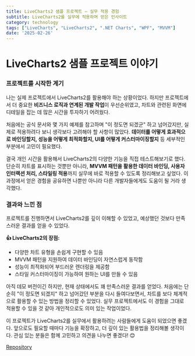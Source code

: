 ```yaml
---
title: LiveCharts2 샘플 프로젝트 – 실무 적용 경험
subtitle: LiveCharts2를 실무에 적용하며 얻은 인사이트
category: technology
tags: ["LiveCharts", "LiveCharts2", ".NET Charts", "WPF", "MVVM"]
date: '2025-02-26'
---
```


# LiveCharts2 샘플 프로젝트 이야기

### 프로젝트를 시작한 계기

나는 실제 프로젝트에서 LiveCharts2를 활용해야 하는 상황이었다. 하지만 프로젝트에서 더 중요한 **비즈니스 로직과 연계된 개발 작업**이 우선순위였고, 차트와 관련된 화면에 디테일을 잡는 데 많은 시간을 투자하기 어려웠다. 

처음에는 공식 문서와 몇 가지 예제를 참고하며 "이 정도면 되겠군" 하고 넘어갔지만, 실제로 적용하려다 보니 생각보다 고려해야 할 사항이 많았다. **데이터를 어떻게 효과적으로 바인딩할지, 성능을 어떻게 최적화할지, UI를 어떻게 커스터마이징할지** 등 세부적인 부분에서 고민이 필요했다.

결국 개인 시간을 활용해서 LiveCharts2의 다양한 기능을 직접 테스트해보기로 했다. 단순히 차트를 표시하는 것뿐만 아니라, **MVVM 패턴을 활용한 데이터 바인딩, 사용자 인터랙션 처리, 스타일링 적용**까지 실무에 바로 적용할 수 있도록 정리해보고 싶었다. 이 과정에서 얻은 경험을 공유하면 나뿐만 아니라 다른 개발자들에게도 도움이 될 거라 생각했다.

### 결과와 느낀 점

프로젝트를 진행하면서 LiveCharts2를 깊이 이해할 수 있었고, 예상했던 것보다 만족스러운 결과를 얻을 수 있었다. 

**👍 LiveCharts2의 장점:**
- 다양한 차트 유형을 손쉽게 구현할 수 있음
- MVVM 패턴을 지원하여 데이터 바인딩이 자연스럽게 동작함
- 성능이 최적화되어 부드러운 렌더링을 제공함
- 스타일 커스터마이징이 가능하여 원하는 UI를 만들 수 있음

아직 데모 버전이긴 하지만, 현재 상태에서도 꽤 만족스러운 결과를 얻었다. 처음에는 단순히 "이 정도면 되겠지" 하고 넘어갔던 부분을 다시 들여다보면서, 차트를 보다 체계적으로 활용할 수 있는 방법을 정리할 수 있었다. 실무 프로젝트에서도 이 경험을 그대로 적용할 수 있을 것 같아 개인적으로도 의미 있는 작업이었다.

이 프로젝트가 LiveCharts2를 실무에서 활용하려는 사람들에게 도움이 되었으면 좋겠다. 앞으로도 필요할 때마다 기능을 확장하고, 더 깊이 있는 활용법을 정리해볼 생각이다. 관심 있는 분들은 함께 고민하고 의견을 나누면 좋겠다! 😊


[Repository](https://github.com/lukewire129/LiveCharts2Sample)

